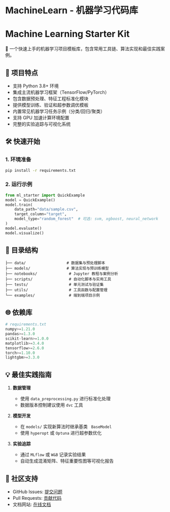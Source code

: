# MachineLearn - 机器学习代码库


# Machine Learning Starter Kit

🚀 一个快速上手的机器学习项目模板库，包含常用工具链、算法实现和最佳实践案例。

## 📌 项目特点
- 支持 Python 3.8+ 环境
- 集成主流机器学习框架（TensorFlow/PyTorch）
- 包含数据预处理、特征工程标准化模块
- 提供模型训练、验证和超参数调优模板
- 内置常见机器学习任务示例（分类/回归/聚类）
- 支持 GPU 加速计算环境配置
- 完整的实验追踪与可视化系统

## 🛠️ 快速开始
### 1. 环境准备

```bash
pip install -r requirements.txt
```

### 2. 运行示例
```python
from ml_starter import QuickExample
model = QuickExample()
model.train(
    data_path="data/sample.csv",
    target_column="target",
    model_type="random_forest"  # 可选: svm, xgboost, neural_network
)
model.evaluate()
model.visualize()
```

## 📁 目录结构
```
├── data/                  # 数据集与预处理脚本
├── models/                # 算法实现与预训练模型
├── notebooks/              # Jupyter 教程与案例分析
├── scripts/                # 自动化脚本与实用工具
├── tests/                  # 单元测试与验证集
├── utils/                  # 工具函数与配置管理
└── examples/               # 端到端项目示例
```

## 🌐 依赖库
```python
# requirements.txt
numpy>=1.21.0
pandas>=1.3.0
scikit-learn>=1.0.0
matplotlib>=3.4.0
tensorflow>=2.6.0
torch>=1.10.0
lightgbm>=3.3.0
```

## 💡 最佳实践指南
1. **数据管理**  
   - 使用 `data_preprocessing.py` 进行标准化处理
   - 数据版本控制建议使用 `dvc` 工具

2. **模型开发**  
   - 在 `models/` 实现新算法时继承基类 ` BaseModel`
   - 使用 `hyperopt` 或 `Optuna` 进行超参数优化

3. **实验追踪**  
   - 通过 `MLflow` 或 `W&B` 记录实验结果
   - 自动生成混淆矩阵、特征重要性图等可视化报告

## 📌 社区支持
- GitHub Issues: [提交问题](https://github.com/chengfushi/ml-starter/issues)
- Pull Requests: [贡献代码](https://github.com/chengfushi/ml-starter/pulls)
- 文档网站: [在线文档](https://chengfushi.github.io/ml-starter)
